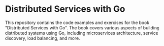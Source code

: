 # Distributed Services with Go
This repository contains the code examples and exercises for the book "Distributed Services with Go". The book covers various aspects of building distributed systems using Go, including microservices architecture, service discovery, load balancing, and more.
